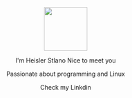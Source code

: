  <center>

<div id="header" align="center">
  <img src="https://media.giphy.com/media/v1.Y2lkPTc5MGI3NjExajkxcGFycndrNjhrbWFkcXh2ejM0b2o2ZGQzMHdwc3AxanB3MWdkYSZlcD12MV9pbnRlcm5hbF9naWZfYnlfaWQmY3Q9Zw/5h0piMX8ku0xj97W0t/giphy.gif" width="100"/>
</div>



I'm Heisler Stlano Nice to meet you 


Passionate about programming  and Linux 

Check my Linkdin 

</center>



<!--
**heislerlemos/heislerlemos** is a ✨ _special_ ✨ repository because its `README.md` (this file) appears on your GitHub profile.

Here are some ideas to get you started:

- 🔭 I’m currently working on ...
- 🌱 I’m currently learning ...
- 👯 I’m looking to collaborate on ...
- 🤔 I’m looking for help with ...
- 💬 Ask me about ...
- 📫 How to reach me: ...
- 😄 Pronouns: ...
- ⚡ Fun fact: ...
-->
